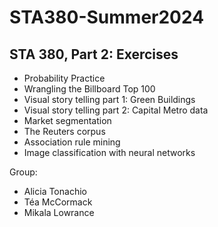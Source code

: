 # STA380-Summer2024
 
## STA 380, Part 2: Exercises

- Probability Practice
- Wrangling the Billboard Top 100
- Visual story telling part 1: Green Buildings
- Visual story telling part 2: Capital Metro data
- Market segmentation
- The Reuters corpus
- Association rule mining
- Image classification with neural networks


Group: 
- Alicia Tonachio
- Téa McCormack
- Mikala Lowrance